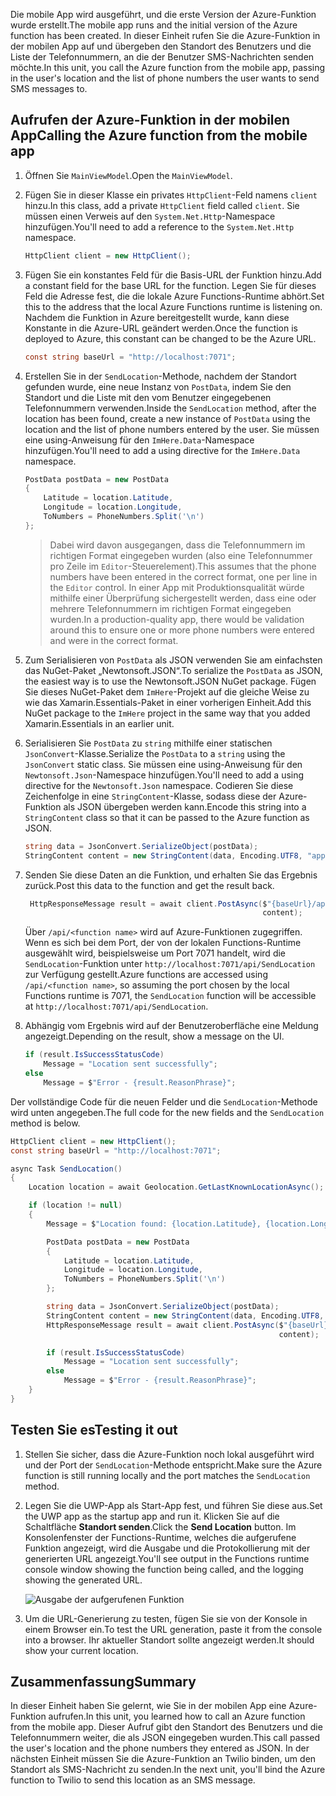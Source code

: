 <span data-ttu-id="f0fa5-101">Die mobile App wird ausgeführt, und die erste Version der Azure-Funktion wurde erstellt.</span><span class="sxs-lookup"><span data-stu-id="f0fa5-101">The mobile app runs and the initial version of the Azure function has been created.</span></span> <span data-ttu-id="f0fa5-102">In dieser Einheit rufen Sie die Azure-Funktion in der mobilen App auf und übergeben den Standort des Benutzers und die Liste der Telefonnummern, an die der Benutzer SMS-Nachrichten senden möchte.</span><span class="sxs-lookup"><span data-stu-id="f0fa5-102">In this unit, you call the Azure function from the mobile app, passing in the user's location and the list of phone numbers the user wants to send SMS messages to.</span></span>

## <a name="calling-the-azure-function-from-the-mobile-app"></a><span data-ttu-id="f0fa5-103">Aufrufen der Azure-Funktion in der mobilen App</span><span class="sxs-lookup"><span data-stu-id="f0fa5-103">Calling the Azure function from the mobile app</span></span>

1. <span data-ttu-id="f0fa5-104">Öffnen Sie `MainViewModel`.</span><span class="sxs-lookup"><span data-stu-id="f0fa5-104">Open the `MainViewModel`.</span></span>

2. <span data-ttu-id="f0fa5-105">Fügen Sie in dieser Klasse ein privates `HttpClient`-Feld namens `client` hinzu.</span><span class="sxs-lookup"><span data-stu-id="f0fa5-105">In this class, add a private `HttpClient` field called `client`.</span></span> <span data-ttu-id="f0fa5-106">Sie müssen einen Verweis auf den `System.Net.Http`-Namespace hinzufügen.</span><span class="sxs-lookup"><span data-stu-id="f0fa5-106">You'll need to add a reference to the `System.Net.Http` namespace.</span></span>

    ```cs
    HttpClient client = new HttpClient();
    ```

3. <span data-ttu-id="f0fa5-107">Fügen Sie ein konstantes Feld für die Basis-URL der Funktion hinzu.</span><span class="sxs-lookup"><span data-stu-id="f0fa5-107">Add a constant field for the base URL for the function.</span></span> <span data-ttu-id="f0fa5-108">Legen Sie für dieses Feld die Adresse fest, die die lokale Azure Functions-Runtime abhört.</span><span class="sxs-lookup"><span data-stu-id="f0fa5-108">Set this to the address that the local Azure Functions runtime is listening on.</span></span> <span data-ttu-id="f0fa5-109">Nachdem die Funktion in Azure bereitgestellt wurde, kann diese Konstante in die Azure-URL geändert werden.</span><span class="sxs-lookup"><span data-stu-id="f0fa5-109">Once the function is deployed to Azure, this constant can be changed to be the Azure URL.</span></span>

    ```cs
    const string baseUrl = "http://localhost:7071";
    ```

4. <span data-ttu-id="f0fa5-110">Erstellen Sie in der `SendLocation`-Methode, nachdem der Standort gefunden wurde, eine neue Instanz von `PostData`, indem Sie den Standort und die Liste mit den vom Benutzer eingegebenen Telefonnummern verwenden.</span><span class="sxs-lookup"><span data-stu-id="f0fa5-110">Inside the `SendLocation` method, after the location has been found, create a new instance of `PostData` using the location and the list of phone numbers entered by the user.</span></span> <span data-ttu-id="f0fa5-111">Sie müssen eine using-Anweisung für den `ImHere.Data`-Namespace hinzufügen.</span><span class="sxs-lookup"><span data-stu-id="f0fa5-111">You'll need to add a using directive for the `ImHere.Data` namespace.</span></span>

    ```cs
    PostData postData = new PostData
    {
        Latitude = location.Latitude,
        Longitude = location.Longitude,
        ToNumbers = PhoneNumbers.Split('\n')
    };
    ```

    > <span data-ttu-id="f0fa5-112">Dabei wird davon ausgegangen, dass die Telefonnummern im richtigen Format eingegeben wurden (also eine Telefonnummer pro Zeile im `Editor`-Steuerelement).</span><span class="sxs-lookup"><span data-stu-id="f0fa5-112">This assumes that the phone numbers have been entered in the correct format, one per line in the `Editor` control.</span></span> <span data-ttu-id="f0fa5-113">In einer App mit Produktionsqualität würde mithilfe einer Überprüfung sichergestellt werden, dass eine oder mehrere Telefonnummern im richtigen Format eingegeben wurden.</span><span class="sxs-lookup"><span data-stu-id="f0fa5-113">In a production-quality app, there would be validation around this to ensure one or more phone numbers were entered and were in the correct format.</span></span>

5. <span data-ttu-id="f0fa5-114">Zum Serialisieren von `PostData` als JSON verwenden Sie am einfachsten das NuGet-Paket „Newtonsoft.JSON“.</span><span class="sxs-lookup"><span data-stu-id="f0fa5-114">To serialize the `PostData` as JSON, the easiest way is to use the Newtonsoft.JSON NuGet package.</span></span> <span data-ttu-id="f0fa5-115">Fügen Sie dieses NuGet-Paket dem `ImHere`-Projekt auf die gleiche Weise zu wie das Xamarin.Essentials-Paket in einer vorherigen Einheit.</span><span class="sxs-lookup"><span data-stu-id="f0fa5-115">Add this NuGet package to the `ImHere` project in the same way that you added Xamarin.Essentials in an earlier unit.</span></span>

6. <span data-ttu-id="f0fa5-116">Serialisieren Sie `PostData` zu `string` mithilfe einer statischen `JsonConvert`-Klasse.</span><span class="sxs-lookup"><span data-stu-id="f0fa5-116">Serialize the `PostData` to a `string` using the `JsonConvert` static class.</span></span> <span data-ttu-id="f0fa5-117">Sie müssen eine using-Anweisung für den `Newtonsoft.Json`-Namespace hinzufügen.</span><span class="sxs-lookup"><span data-stu-id="f0fa5-117">You'll need to add a using directive for the `Newtonsoft.Json` namespace.</span></span> <span data-ttu-id="f0fa5-118">Codieren Sie diese Zeichenfolge in eine `StringContent`-Klasse, sodass diese der Azure-Funktion als JSON übergeben werden kann.</span><span class="sxs-lookup"><span data-stu-id="f0fa5-118">Encode this string into a `StringContent` class so that it can be passed to the Azure function as JSON.</span></span>

    ```cs
    string data = JsonConvert.SerializeObject(postData);
    StringContent content = new StringContent(data, Encoding.UTF8, "application/json");
    ```

7. <span data-ttu-id="f0fa5-119">Senden Sie diese Daten an die Funktion, und erhalten Sie das Ergebnis zurück.</span><span class="sxs-lookup"><span data-stu-id="f0fa5-119">Post this data to the function and get the result back.</span></span>

   ```cs
    HttpResponseMessage result = await client.PostAsync($"{baseUrl}/api/SendLocation",
                                                        content);
   ```

   <span data-ttu-id="f0fa5-120">Über `/api/<function name>` wird auf Azure-Funktionen zugegriffen. Wenn es sich bei dem Port, der von der lokalen Functions-Runtime ausgewählt wird, beispielsweise um Port 7071 handelt, wird die `SendLocation`-Funktion unter `http://localhost:7071/api/SendLocation` zur Verfügung gestellt.</span><span class="sxs-lookup"><span data-stu-id="f0fa5-120">Azure functions are accessed using `/api/<function name>`, so assuming the port chosen by the local Functions runtime is 7071, the `SendLocation` function will be accessible at `http://localhost:7071/api/SendLocation`.</span></span>

8. <span data-ttu-id="f0fa5-121">Abhängig vom Ergebnis wird auf der Benutzeroberfläche eine Meldung angezeigt.</span><span class="sxs-lookup"><span data-stu-id="f0fa5-121">Depending on the result, show a message on the UI.</span></span>

    ```cs
    if (result.IsSuccessStatusCode)
        Message = "Location sent successfully";
    else
        Message = $"Error - {result.ReasonPhrase}";
    ```

<span data-ttu-id="f0fa5-122">Der vollständige Code für die neuen Felder und die `SendLocation`-Methode wird unten angegeben.</span><span class="sxs-lookup"><span data-stu-id="f0fa5-122">The full code for the new fields and the `SendLocation` method is below.</span></span>

```cs
HttpClient client = new HttpClient();
const string baseUrl = "http://localhost:7071";

async Task SendLocation()
{
    Location location = await Geolocation.GetLastKnownLocationAsync();

    if (location != null)
    {
        Message = $"Location found: {location.Latitude}, {location.Longitude}.";

        PostData postData = new PostData
        {
            Latitude = location.Latitude,
            Longitude = location.Longitude,
            ToNumbers = PhoneNumbers.Split('\n')
        };

        string data = JsonConvert.SerializeObject(postData);
        StringContent content = new StringContent(data, Encoding.UTF8, "application/json");
        HttpResponseMessage result = await client.PostAsync($"{baseUrl}/api/SendLocation",
                                                            content);

        if (result.IsSuccessStatusCode)
            Message = "Location sent successfully";
        else
            Message = $"Error - {result.ReasonPhrase}";
    }
}
```

## <a name="testing-it-out"></a><span data-ttu-id="f0fa5-123">Testen Sie es</span><span class="sxs-lookup"><span data-stu-id="f0fa5-123">Testing it out</span></span>

1. <span data-ttu-id="f0fa5-124">Stellen Sie sicher, dass die Azure-Funktion noch lokal ausgeführt wird und der Port der `SendLocation`-Methode entspricht.</span><span class="sxs-lookup"><span data-stu-id="f0fa5-124">Make sure the Azure function is still running locally and the port matches the `SendLocation` method.</span></span>

2. <span data-ttu-id="f0fa5-125">Legen Sie die UWP-App als Start-App fest, und führen Sie diese aus.</span><span class="sxs-lookup"><span data-stu-id="f0fa5-125">Set the UWP app as the startup app and run it.</span></span> <span data-ttu-id="f0fa5-126">Klicken Sie auf die Schaltfläche **Standort senden**.</span><span class="sxs-lookup"><span data-stu-id="f0fa5-126">Click the **Send Location** button.</span></span> <span data-ttu-id="f0fa5-127">Im Konsolenfenster der Functions-Runtime, welches die aufgerufene Funktion angezeigt, wird die Ausgabe und die Protokollierung mit der generierten URL angezeigt.</span><span class="sxs-lookup"><span data-stu-id="f0fa5-127">You'll see output in the Functions runtime console window showing the function being called, and the logging showing the generated URL.</span></span>

    ![Ausgabe der aufgerufenen Funktion](../media-drafts/6-function-called.png)

3. <span data-ttu-id="f0fa5-129">Um die URL-Generierung zu testen, fügen Sie sie von der Konsole in einem Browser ein.</span><span class="sxs-lookup"><span data-stu-id="f0fa5-129">To test the URL generation, paste it from the console into a browser.</span></span> <span data-ttu-id="f0fa5-130">Ihr aktueller Standort sollte angezeigt werden.</span><span class="sxs-lookup"><span data-stu-id="f0fa5-130">It should show your current location.</span></span>

## <a name="summary"></a><span data-ttu-id="f0fa5-131">Zusammenfassung</span><span class="sxs-lookup"><span data-stu-id="f0fa5-131">Summary</span></span>

<span data-ttu-id="f0fa5-132">In dieser Einheit haben Sie gelernt, wie Sie in der mobilen App eine Azure-Funktion aufrufen.</span><span class="sxs-lookup"><span data-stu-id="f0fa5-132">In this unit, you learned how to call an Azure function from the mobile app.</span></span> <span data-ttu-id="f0fa5-133">Dieser Aufruf gibt den Standort des Benutzers und die Telefonnummern weiter, die als JSON eingegeben wurden.</span><span class="sxs-lookup"><span data-stu-id="f0fa5-133">This call passed the user's location and the phone numbers they entered as JSON.</span></span> <span data-ttu-id="f0fa5-134">In der nächsten Einheit müssen Sie die Azure-Funktion an Twilio binden, um den Standort als SMS-Nachricht zu senden.</span><span class="sxs-lookup"><span data-stu-id="f0fa5-134">In the next unit, you'll bind the Azure function to Twilio to send this location as an SMS message.</span></span>